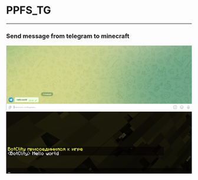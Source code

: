 # PPFS_TG
-------
### Send message from telegram to minecraft
![](https://raw.githubusercontent.com/BotClity/PPFS_TG/master/pictures/Screenshot_1.png)
![](https://raw.githubusercontent.com/BotClity/PPFS_TG/master/pictures/Screenshot_2.png)
